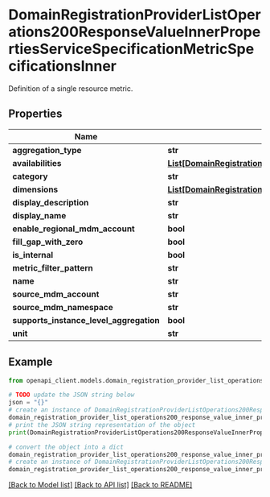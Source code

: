 # DomainRegistrationProviderListOperations200ResponseValueInnerPropertiesServiceSpecificationMetricSpecificationsInner

Definition of a single resource metric.

## Properties

Name | Type | Description | Notes
------------ | ------------- | ------------- | -------------
**aggregation_type** | **str** |  | [optional] 
**availabilities** | [**List[DomainRegistrationProviderListOperations200ResponseValueInnerPropertiesServiceSpecificationMetricSpecificationsInnerAvailabilitiesInner]**](DomainRegistrationProviderListOperations200ResponseValueInnerPropertiesServiceSpecificationMetricSpecificationsInnerAvailabilitiesInner.md) |  | [optional] 
**category** | **str** |  | [optional] 
**dimensions** | [**List[DomainRegistrationProviderListOperations200ResponseValueInnerPropertiesServiceSpecificationMetricSpecificationsInnerDimensionsInner]**](DomainRegistrationProviderListOperations200ResponseValueInnerPropertiesServiceSpecificationMetricSpecificationsInnerDimensionsInner.md) |  | [optional] 
**display_description** | **str** |  | [optional] 
**display_name** | **str** |  | [optional] 
**enable_regional_mdm_account** | **bool** |  | [optional] 
**fill_gap_with_zero** | **bool** |  | [optional] 
**is_internal** | **bool** |  | [optional] 
**metric_filter_pattern** | **str** |  | [optional] 
**name** | **str** |  | [optional] 
**source_mdm_account** | **str** |  | [optional] 
**source_mdm_namespace** | **str** |  | [optional] 
**supports_instance_level_aggregation** | **bool** |  | [optional] 
**unit** | **str** |  | [optional] 

## Example

```python
from openapi_client.models.domain_registration_provider_list_operations200_response_value_inner_properties_service_specification_metric_specifications_inner import DomainRegistrationProviderListOperations200ResponseValueInnerPropertiesServiceSpecificationMetricSpecificationsInner

# TODO update the JSON string below
json = "{}"
# create an instance of DomainRegistrationProviderListOperations200ResponseValueInnerPropertiesServiceSpecificationMetricSpecificationsInner from a JSON string
domain_registration_provider_list_operations200_response_value_inner_properties_service_specification_metric_specifications_inner_instance = DomainRegistrationProviderListOperations200ResponseValueInnerPropertiesServiceSpecificationMetricSpecificationsInner.from_json(json)
# print the JSON string representation of the object
print(DomainRegistrationProviderListOperations200ResponseValueInnerPropertiesServiceSpecificationMetricSpecificationsInner.to_json())

# convert the object into a dict
domain_registration_provider_list_operations200_response_value_inner_properties_service_specification_metric_specifications_inner_dict = domain_registration_provider_list_operations200_response_value_inner_properties_service_specification_metric_specifications_inner_instance.to_dict()
# create an instance of DomainRegistrationProviderListOperations200ResponseValueInnerPropertiesServiceSpecificationMetricSpecificationsInner from a dict
domain_registration_provider_list_operations200_response_value_inner_properties_service_specification_metric_specifications_inner_from_dict = DomainRegistrationProviderListOperations200ResponseValueInnerPropertiesServiceSpecificationMetricSpecificationsInner.from_dict(domain_registration_provider_list_operations200_response_value_inner_properties_service_specification_metric_specifications_inner_dict)
```
[[Back to Model list]](../README.md#documentation-for-models) [[Back to API list]](../README.md#documentation-for-api-endpoints) [[Back to README]](../README.md)


